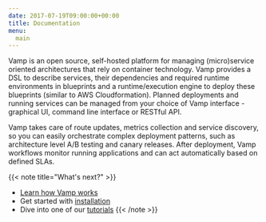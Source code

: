 ```yaml
---
date: 2017-07-19T09:00:00+00:00
title: Documentation
menu:
  main
---
```


Vamp is an open source, self-hosted platform for managing (micro)service oriented architectures that rely on container
 technology. Vamp provides a DSL to describe services, their dependencies and required runtime environments in blueprints 
 and a runtime/execution engine to deploy these blueprints (similar to AWS Cloudformation). 
 Planned deployments and running services can be managed from your choice of Vamp interface - graphical UI, command line 
 interface or RESTful API.

Vamp takes care of route updates, metrics collection and service discovery, so you can easily orchestrate complex 
deployment patterns, such as architecture level A/B testing and canary releases.
After deployment, Vamp workflows monitor running applications and can act automatically based on defined SLAs.  





{{< note title="What's next?" >}}
* [Learn how Vamp works](/documentation/how-vamp-works/architecture-and-components/)
* Get started with [installation](/documentation/installation/overview)
* Dive into one of our [tutorials](/documentation/tutorials/overview)
{{< /note >}}
